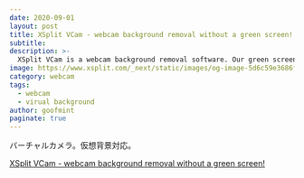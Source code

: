 ```yaml
---
date: 2020-09-01
layout: post
title: XSplit VCam - webcam background removal without a green screen!
subtitle: 
description: >-
  XSplit VCam is a webcam background removal software. Our green screen app allows for background blurring, removal or replacement without a green screen.
image: https://www.xsplit.com/_next/static/images/og-image-5d6c59e3686fbade14726a50c0d02228.jpg
category: webcam
tags:
  - webcam
  - virual background
author: goofmint
paginate: true
---
```

バーチャルカメラ。仮想背景対応。

[XSplit VCam - webcam background removal without a green screen!](https://www.xsplit.com/vcam)
